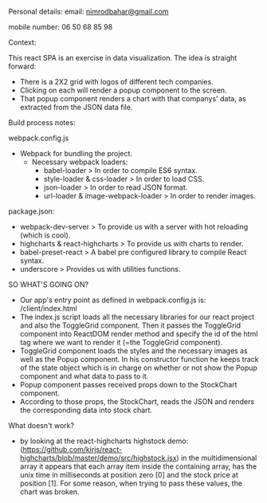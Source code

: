 Personal details:
email: nimrodbahar@gmail.com

mobile number: 06 50 68 85 98

Context:

This react SPA is an exercise in data visualization.
The idea is straight forward:
   - There is a 2X2 grid with logos of different tech companies.
   - Clicking on each will render a popup component to the screen.
   - That popup component renders a chart with that companys' data, as extracted from the JSON data file.

Build process notes:

webpack.config.js

 - Webpack for bundling the project.
   - Necessary webpack loaders:
     - babel-loader > In order to compile ES6 syntax.
     - style-loader & css-loader > In order to load CSS.
     - json-loader > In order to read JSON format.
     - url-loader & image-webpack-loader > In order to render images.

package.json:

 - webpack-dev-server > To provide us with a server with hot reloading (which is cool).
 - highcharts & react-highcharts > To provide us with charts to render.
 - babel-preset-react > A babel pre configured library to compile React syntax.
 - underscore > Provides us with utilities functions.

 SO WHAT'S GOING ON?
 - Our app's entry point as defined in webpack.config.js is: /client/index.html
 - The index.js script loads all the necessary libraries for our react project and also the ToggleGrid component.
 Then it passes the ToggleGrid component into ReactDOM render method and specify the id of the html tag where
 we want to render it (=the ToggleGrid component).
 - ToggleGrid component loads the styles and the necessary images as well as the Popup component.
 In his constructor function he keeps track of the state object which is in charge on whether or not show the Popup component and what data to pass to it.
 - Popup component passes received props down to the StockChart component.
 - According to those props, the StockChart, reads the JSON and renders the corresponding data into stock chart.

 What doesn't work?
 - by looking at the react-highcharts highstock demo: (https://github.com/kirjs/react-highcharts/blob/master/demo/src/highstock.jsx)
 in the multidimensional array it appears that each array item inside the containing array, has the unix time in milliseconds at position zero [0] and the stock price at position [1]. For some reason, when trying to pass these values, the chart was broken.
